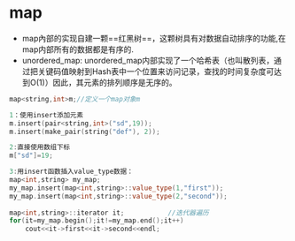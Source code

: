 

# map
- map內部的实现自建一颗==红黑树==，这颗树具有对数据自动排序的功能,在map内部所有的数据都是有序的.
- unordered_map: unordered_map内部实现了一个哈希表（也叫散列表，通过把关键码值映射到Hash表中一个位置来访问记录，查找的时间复杂度可达到O(1)）因此，其元素的排列顺序是无序的。



```cpp
map<string,int>m;//定义一个map对象m

1：使用insert添加元素
m.insert(pair<string,int>("sd",19));
m.insert(make_pair(string("def"), 2));

2:直接使用数组下标
m["sd"]=19;

3:用insert函数插入value_type数据：
map<int,string> my_map;
my_map.insert(map<int,string>::value_type(1,"first"));
my_map.insert(map<int,string>::value_type(2,"second"));
 
map<int,string>::iterator it;           //迭代器遍历
for(it=my_map.begin();it!=my_map.end();it++)
    cout<<it->first<<it->second<<endl;

```



